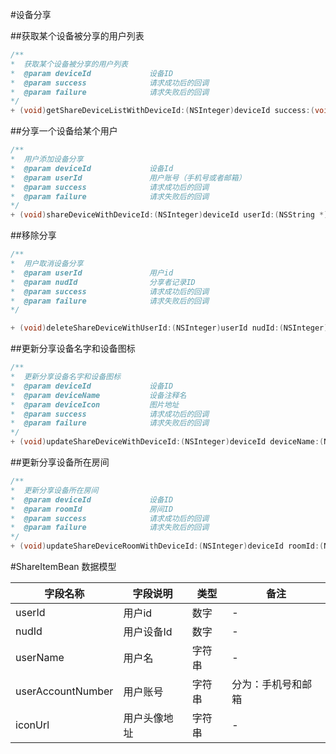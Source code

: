 
#设备分享


##获取某个设备被分享的用户列表
```Objective-C
/**
*  获取某个设备被分享的用户列表
*  @param deviceId             设备ID
*  @param success              请求成功后的回调
*  @param failure              请求失败后的回调
*/
+ (void)getShareDeviceListWithDeviceId:(NSInteger)deviceId success:(void (^)(SYResponeHCUserShareListResult *result))success failure:(void (^)(NSError *error))failure;
```

##分享一个设备给某个用户
```Objective-C
/**
*  用户添加设备分享
*  @param deviceId             设备Id
*  @param userId               用户账号（手机号或者邮箱）
*  @param success              请求成功后的回调
*  @param failure              请求失败后的回调
*/
+ (void)shareDeviceWithDeviceId:(NSInteger)deviceId userId:(NSString *)userId success:(void (^)(SYResponeHCStringResult *result))success failure:(void (^)(NSError *error))failure;
```

##移除分享
```Objective-C
/**
*  用户取消设备分享
*  @param userId               用户id
*  @param nudId                分享者记录ID
*  @param success              请求成功后的回调
*  @param failure              请求失败后的回调
*/

+ (void)deleteShareDeviceWithUserId:(NSInteger)userId nudId:(NSInteger)nudId success:(void (^)(SYResponeHCStringResult *result))success failure:(void (^)(NSError *error))failure;

```


##更新分享设备名字和设备图标
```Objective-C
/**
*  更新分享设备名字和设备图标
*  @param deviceId             设备ID
*  @param deviceName           设备注释名
*  @param deviceIcon           图片地址
*  @param success              请求成功后的回调
*  @param failure              请求失败后的回调
*/
+ (void)updateShareDeviceWithDeviceId:(NSInteger)deviceId deviceName:(NSString *)deviceName deviceIcon:(NSString *)deviceIcon success:(void (^)(SYResponeHCStringResult *result))success failure:(void (^)(NSError *error))failure;
```

##更新分享设备所在房间
```Objective-C
/**
*  更新分享设备所在房间
*  @param deviceId             设备ID
*  @param roomId               房间ID
*  @param success              请求成功后的回调
*  @param failure              请求失败后的回调
*/
+ (void)updateShareDeviceRoomWithDeviceId:(NSInteger)deviceId roomId:(NSInteger)roomId success:(void (^)(SYResponeHCStringResult *result))success failure:(void (^)(NSError *error))failure;

```

#ShareItemBean 数据模型

| 字段名称              | 字段说明   | 类型  | 备注        |
|-------------------|--------|-----|-----------|
| userId            | 用户id   | 数字  | \-        |
| nudId             | 用户设备Id | 数字  | \-        |
| userName          | 用户名    | 字符串 | \-        |
| userAccountNumber | 用户账号   | 字符串 | 分为：手机号和邮箱 |
| iconUrl           | 用户头像地址 | 字符串 | \-        |


